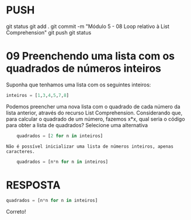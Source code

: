 
# ###################################################################################################################################################################
# ###################################################################################################################################################################
# PUSH

git status
git add .
git commit -m "Módulo 5 - 08 Loop relativo à List Comprehension"
git push
git status


# ###################################################################################################################################################################
# ###################################################################################################################################################################
#   09 Preenchendo uma lista com os quadrados de números inteiros

Suponha que tenhamos uma lista com os seguintes inteiros:

~~~~python
inteiros = [1,3,4,5,7,8]
~~~~

Podemos preencher uma nova lista com o quadrado de cada número da lista anterior, através do recurso List Comprehension. Considerando que, para calcular o quadrado de um número, fazemos x*x, qual seria o código para obter a lista de quadrados?
Selecione uma alternativa

~~~~python
    quadrados = [2 for n in inteiros]
~~~~

    Não é possível inicializar uma lista de números inteiros, apenas caracteres.

~~~~python
    quadrados = [n*n for n in inteiros]
~~~~






# ###################################################################################################################################################################
# ###################################################################################################################################################################
# RESPOSTA

~~~~python
quadrados = [n*n for n in inteiros]
~~~~

Correto!
